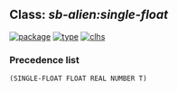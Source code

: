 ## Class: ***sb-alien:single-float***
[![package](https://img.shields.io/badge/Package-SB--ALIEN-5f9ea0.svg?style=social&colorA=999999)](../) [![type](https://img.shields.io/badge/Type-Class-5f9ea0.svg?style=social&colorA=999999)](../#class) [![clhs](https://img.shields.io/badge/CLHS-SINGLE--FLOAT-5f9ea0.svg?style=social&colorA=999999)](http://www.lispworks.com/documentation/HyperSpec/Body/t_short_.htm) 
### Precedence list
```
(SINGLE-FLOAT FLOAT REAL NUMBER T)
```
